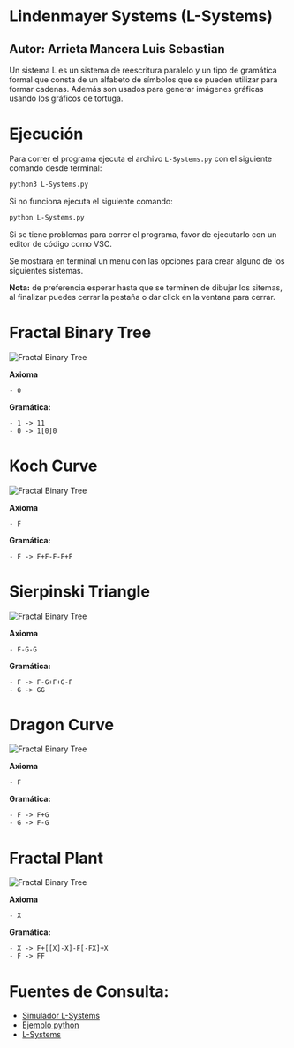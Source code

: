 # Lindenmayer Systems (L-Systems)

## Autor: Arrieta Mancera Luis Sebastian

Un sistema L es un sistema de reescritura paralelo y un tipo de gramática formal que consta de un alfabeto de símbolos que se pueden utilizar para formar cadenas. Además son usados para generar imágenes gráficas usando los gráficos de tortuga.

# Ejecución

Para correr el programa ejecuta el archivo `L-Systems.py` con el siguiente comando desde terminal:

```bash
python3 L-Systems.py
```

Si no funciona ejecuta el siguiente comando:

```bash
python L-Systems.py
```

Si se tiene problemas para correr el programa, favor de ejecutarlo con un editor de código como VSC.

Se mostrara en terminal un menu con las opciones para crear alguno de los siguientes sistemas. 

**Nota:** de preferencia esperar hasta que se terminen de dibujar los sitemas, al finalizar puedes cerrar la pestaña o dar click en la ventana para cerrar.


# Fractal Binary Tree
![Fractal Binary Tree](https://raw.githubusercontent.com/LuisSebs/imgs/main/escuela/automatas_celulares/tarea2/fractal_binary_tree.png)

**Axioma**

    - 0

**Gramática:**

    - 1 -> 11
    - 0 -> 1[0]0

# Koch Curve
![Fractal Binary Tree](https://raw.githubusercontent.com/LuisSebs/imgs/main/escuela/automatas_celulares/tarea2/koch_curve.png)

**Axioma**

    - F

**Gramática:**

    - F -> F+F-F-F+F

# Sierpinski Triangle
![Fractal Binary Tree](https://raw.githubusercontent.com/LuisSebs/imgs/main/escuela/automatas_celulares/tarea2/sierpinski_triangle.png)

**Axioma**

    - F-G-G

**Gramática:**

    - F -> F-G+F+G-F
    - G -> GG

# Dragon Curve
![Fractal Binary Tree](https://raw.githubusercontent.com/LuisSebs/imgs/main/escuela/automatas_celulares/tarea2/dragon_curve.png)

**Axioma**

    - F

**Gramática:**

    - F -> F+G
    - G -> F-G

# Fractal Plant
![Fractal Binary Tree](https://raw.githubusercontent.com/LuisSebs/imgs/main/escuela/automatas_celulares/tarea2/fractal_plant.png)

**Axioma**

    - X

**Gramática:**

    - X -> F+[[X]-X]-F[-FX]+X
    - F -> FF

# Fuentes de Consulta:

- [Simulador L-Systems](https://www.kevs3d.co.uk/dev/lsystems)
- [Ejemplo python](http://opensask.ca/Python/Strings/LSystems.html)
- [L-Systems](https://en.m.wikipedia.org/wiki/L-system)